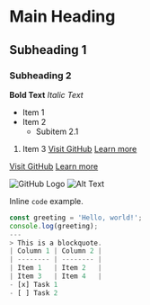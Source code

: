 # Main Heading
## Subheading 1
### Subheading 2
**Bold Text**
*Italic Text*
- Item 1
- Item 2
  - Subitem 2.1
1. Item 3
[Visit GitHub](https://github.com/)
[Learn more][github-link]

[github-link]: https://github.com/
[Visit GitHub](https://github.com/)
[Learn more][github-link]

[github-link]: https://github.com/
![GitHub Logo](https://github.githubassets.com/images/modules/logos_page/GitHub-Logo.png)
![Alt Text][github-image]

[github-image]: https://github.githubassets.com/images/modules/logos_page/GitHub-Logo.png
Inline `code` example.

```javascript
const greeting = 'Hello, world!';
console.log(greeting);
---
> This is a blockquote.
| Column 1 | Column 2 |
| -------- | -------- |
| Item 1   | Item 2   |
| Item 3   | Item 4   |
- [x] Task 1
- [ ] Task 2

